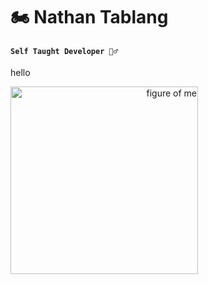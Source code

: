 # 🏍 Nathan Tablang

#### **` Self Taught Developer 👷‍♂️ `**


<p align="left">hello</p>
<p align="right"><img style="width: auto; height: 300px; margin-right: 1000px;" align=top src="https://firebasestorage.googleapis.com/v0/b/soheil-lab.appspot.com/o/images%2FIMG_3947-removebg-preview.png?alt=media&token=ec2256a6-df01-4adc-b45d-00203ddf5c81" alt="figure of me"/></p>

